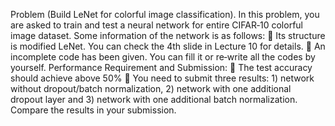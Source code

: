 Problem (Build LeNet for colorful image classification). In this problem, you are asked to 
train and test a neural network for entire CIFAR‐10 colorful image dataset. Some 
information of the network is as follows: 
  Its structure is modified LeNet. You can check the 4th slide in Lecture 10 for 
details. 
  An incomplete code has been given. You can fill it or re‐write all the codes by 
yourself. 
Performance Requirement and Submission: 
  The test accuracy should achieve above 50% 
  You need to submit three results: 1) network without dropout/batch 
normalization, 2) network with one additional dropout layer and 3) 
network with one additional batch normalization. Compare the results in 
your submission. 
